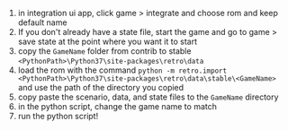 1. in integration ui app, click game > integrate and choose rom and keep default name
2. If you don't already have a state file, start the game and go to game > save state at the point where you want it to start
3. copy the `GameName` folder from contrib to stable `<PythonPath>\Python37\site-packages\retro\data`
4. load the rom with the command `python -m retro.import <PythonPath>\Python37\site-packages\retro\data\stable\<GameName>` and use the path of the directory you copied
5. copy paste the scenario, data, and state files to the `GameName` directory
6. in the python script, change the game name to match
7. run the python script!
